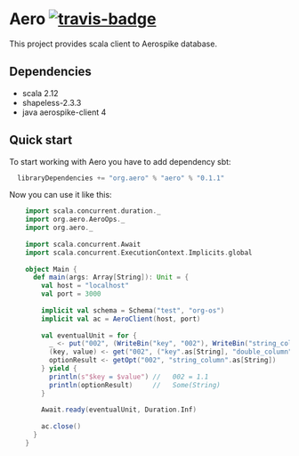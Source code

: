 Aero [![travis-badge][]][travis]
====

[travis]:                https://travis-ci.org/vlmiroshnikov/aero
[travis-badge]:          https://travis-ci.org/vlmiroshnikov/aero.svg?branch=master

This project provides scala client to Aerospike database.

Dependencies 
------------
- scala 2.12
- shapeless-2.3.3
- java aerospike-client 4


Quick start 
-----------
To start working with Aero you have to add dependency sbt:
```scala
  libraryDependencies += "org.aero" % "aero" % "0.1.1" 
```

Now you can use it like this:

```scala
    import scala.concurrent.duration._
    import org.aero.AeroOps._
    import org.aero._
    
    import scala.concurrent.Await
    import scala.concurrent.ExecutionContext.Implicits.global
    
    object Main {
      def main(args: Array[String]): Unit = {
        val host = "localhost"
        val port = 3000
    
        implicit val schema = Schema("test", "org-os")
        implicit val ac = AeroClient(host, port)
    
        val eventualUnit = for {
          _ <- put("002", (WriteBin("key", "002"), WriteBin("string_column", "string"), WriteBin("double_column", 1.1)))
          (key, value) <- get("002", ("key".as[String], "double_column".as[Double]))
          optionResult <- getOpt("002", "string_column".as[String])
        } yield {
          println(s"$key = $value") //   002 = 1.1
          println(optionResult)     //   Some(String)
        }
    
        Await.ready(eventualUnit, Duration.Inf)
    
        ac.close()
      }
    }

```
  